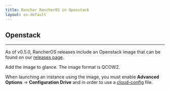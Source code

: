```yaml
---
title: Rancher RancherOS in Openstack
layout: os-default
---
```


## Openstack    
---

As of v0.5.0, RancherOS releases include an Openstack image that can be found on our [releases page](https://github.com/rancher/os/releases). 

Add the image to glance. The image format is QCOW2. 

When launching an instance using the image, you must enable **Advanced Options** -> **Configuration Drive** and in order to use a [cloud-config]({{site.baseurl}}/os/configuration/#cloud-config) file.
